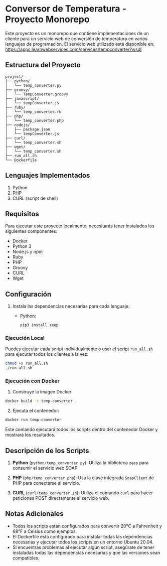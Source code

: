 # Conversor de Temperatura - Proyecto Monorepo

Este proyecto es un monorepo que contiene implementaciones de un cliente para un servicio web de conversión de temperatura en varios lenguajes de programación. El servicio web utilizado está disponible en: https://apps.learnwebservices.com/services/tempconverter?wsdl

## Estructura del Proyecto

```
project/
├── python/
│   └── temp_converter.py
├── groovy/
│   └── TempConverter.groovy
├── javascript/
│   └── tempConverter.js
├── ruby/
│   └── temp_converter.rb
├── php/
│   └── temp_converter.php
├── nodejs/
│   ├── package.json
│   └── tempConverter.js
├── curl/
│   └── temp_converter.sh
├── wget/
│   └── temp_converter.sh
├── run_all.sh
└── Dockerfile
```

## Lenguajes Implementados

1. Python
2. PHP
3. CURL (script de shell)


## Requisitos

Para ejecutar este proyecto localmente, necesitarás tener instalados los siguientes componentes:

- Docker
- Python 3
- Node.js y npm
- Ruby
- PHP
- Groovy
- CURL
- Wget

## Configuración

1. Instala las dependencias necesarias para cada lenguaje:

    - Python:
      ```bash
      pip3 install zeep
      ```
### Ejecución Local

Puedes ejecutar cada script individualmente o usar el script `run_all.sh` para ejecutar todos los clientes a la vez:

```bash
chmod +x run_all.sh
./run_all.sh
```

### Ejecución con Docker

1. Construye la imagen Docker:

```bash
docker build -t temp-converter .
```

2. Ejecuta el contenedor:

```bash
docker run temp-converter
```

Este comando ejecutará todos los scripts dentro del contenedor Docker y mostrará los resultados.

## Descripción de los Scripts

1. **Python** (`python/temp_converter.py`): Utiliza la biblioteca `zeep` para consumir el servicio web SOAP.

2. **PHP** (`php/temp_converter.php`): Usa la clase integrada `SoapClient` de PHP para conectarse al servicio.

3. **CURL** (`curl/temp_converter.sh`): Utiliza el comando `curl` para hacer peticiones POST directamente al servicio web.


## Notas Adicionales

- Todos los scripts están configurados para convertir 20°C a Fahrenheit y 68°F a Celsius como ejemplos.
- El Dockerfile está configurado para instalar todas las dependencias necesarias y ejecutar todos los scripts en un entorno Ubuntu 20.04.
- Si encuentras problemas al ejecutar algún script, asegúrate de tener instaladas todas las dependencias necesarias y que las versiones sean compatibles.
